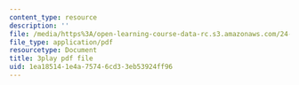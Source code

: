 ```yaml
---
content_type: resource
description: ''
file: /media/https%3A/open-learning-course-data-rc.s3.amazonaws.com/24-912-black-matters-introduction-to-black-studies-spring-2017/1ea185141e4a75746cd33eb53924ff96_oEUo2faDJNA.pdf
file_type: application/pdf
resourcetype: Document
title: 3play pdf file
uid: 1ea18514-1e4a-7574-6cd3-3eb53924ff96
---
```

